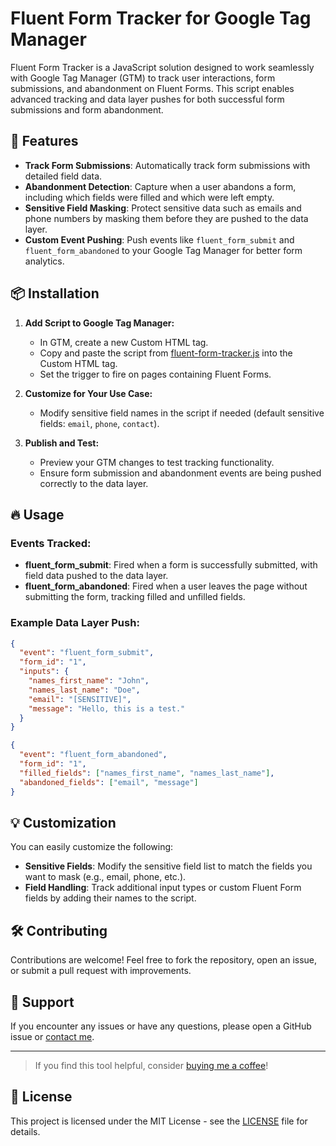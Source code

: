 
# Fluent Form Tracker for Google Tag Manager

Fluent Form Tracker is a JavaScript solution designed to work seamlessly with Google Tag Manager (GTM) to track user interactions, form submissions, and abandonment on Fluent Forms. This script enables advanced tracking and data layer pushes for both successful form submissions and form abandonment.

## 🚀 Features

- **Track Form Submissions**: Automatically track form submissions with detailed field data.
- **Abandonment Detection**: Capture when a user abandons a form, including which fields were filled and which were left empty.
- **Sensitive Field Masking**: Protect sensitive data such as emails and phone numbers by masking them before they are pushed to the data layer.
- **Custom Event Pushing**: Push events like `fluent_form_submit` and `fluent_form_abandoned` to your Google Tag Manager for better form analytics.

## 📦 Installation

1. **Add Script to Google Tag Manager:**
   - In GTM, create a new Custom HTML tag.
   - Copy and paste the script from [fluent-form-tracker.js](./fluent-form-tracker.js) into the Custom HTML tag.
   - Set the trigger to fire on pages containing Fluent Forms.
   
2. **Customize for Your Use Case:**
   - Modify sensitive field names in the script if needed (default sensitive fields: `email`, `phone`, `contact`).
   
3. **Publish and Test:**
   - Preview your GTM changes to test tracking functionality.
   - Ensure form submission and abandonment events are being pushed correctly to the data layer.

## 🔥 Usage

### Events Tracked:
- **fluent_form_submit**: Fired when a form is successfully submitted, with field data pushed to the data layer.
- **fluent_form_abandoned**: Fired when a user leaves the page without submitting the form, tracking filled and unfilled fields.

### Example Data Layer Push:

```json
{
  "event": "fluent_form_submit",
  "form_id": "1",
  "inputs": {
    "names_first_name": "John",
    "names_last_name": "Doe",
    "email": "[SENSITIVE]",
    "message": "Hello, this is a test."
  }
}
```

```json
{
  "event": "fluent_form_abandoned",
  "form_id": "1",
  "filled_fields": ["names_first_name", "names_last_name"],
  "abandoned_fields": ["email", "message"]
}
```

## 💡 Customization

You can easily customize the following:
- **Sensitive Fields**: Modify the sensitive field list to match the fields you want to mask (e.g., email, phone, etc.).
- **Field Handling**: Track additional input types or custom Fluent Form fields by adding their names to the script.

## 🛠️ Contributing

Contributions are welcome! Feel free to fork the repository, open an issue, or submit a pull request with improvements.

## 💬 Support

If you encounter any issues or have any questions, please open a GitHub issue or [contact me](mailto:your-email@example.com).

---

> If you find this tool helpful, consider [buying me a coffee](https://your-donation-link.com)!

## 📄 License

This project is licensed under the MIT License - see the [LICENSE](LICENSE) file for details.
